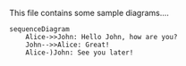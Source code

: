This file contains some sample diagrams....


```mermaid
sequenceDiagram
    Alice->>John: Hello John, how are you?
    John-->>Alice: Great!
    Alice-)John: See you later!
```
